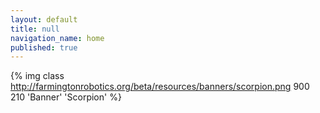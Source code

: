 ```yaml
---
layout: default
title: null
navigation_name: home
published: true
---
```


{% img class http://farmingtonrobotics.org/beta/resources/banners/scorpion.png 900 210 'Banner' 'Scorpion' %}
